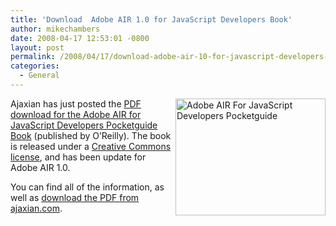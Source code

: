 ```yaml
---
title: 'Download  Adobe AIR 1.0 for JavaScript Developers Book'
author: mikechambers
date: 2008-04-17 12:53:01 -0800
layout: post
permalink: /2008/04/17/download-adobe-air-10-for-javascript-developers-book/
categories:
  - General
---
```



[<img src="http://farm3.static.flickr.com/2350/2421404768_db3125d3fb_m.jpg" width="240" height="187" alt="Adobe AIR For JavaScript Developers Pocketguide" align="right" />][1]Ajaxian has just posted the [PDF download for the Adobe AIR for JavaScript Developers Pocketguide Book][2] (published by O&#8217;Reilly). The book is released under a [Creative Commons license][3], and has been update for Adobe AIR 1.0.

You can find all of the information, as well as [download the PDF from ajaxian.com][2].

 [1]: http://www.flickr.com/photos/mikechambers/2421404768/ "Adobe AIR For JavaScript Developers Pocketguide by mike.chambers, on Flickr"
 [2]: http://ajaxian.com/archives/adobe-air-for-javascript-developers-pocketguide
 [3]: http://creativecommons.org/licenses/by-nc-sa/3.0/